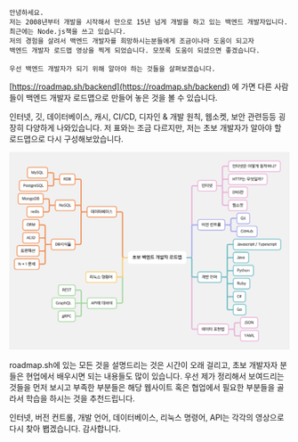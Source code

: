 
```
안녕하세요. 
저는 2008년부터 개발을 시작해서 만으로 15년 넘게 개발을 하고 있는 백엔드 개발자입니다. 
최근에는 Node.js책을 쓰고 있습니다. 
저의 경험을 살려서 백엔드 개발자를 희망하시는분들에게 조금이나마 도움이 되고자
백엔드 개발자 로드맵 영상을 찍게 되었습니다. 모쪼록 도움이 되셨으면 좋겠습니다. 

우선 백엔드 개발자가 되기 위해 알아야 하는 것들을 살펴보겠습니다. 
```


[https://roadmap.sh/backend](https://roadmap.sh/backend) 에 
가면 다른 사람들이 백엔드 개발자 로드맵으로 만들어 놓은 것을 볼 수 있습니다. 

인터넷, 깃, 데이터베이스, 캐시, CI/CD, 디자인 & 개발 원칙, 웹소켓, 보안 관련등등 굉장히 다양하게 나와있습니다. 
저 표와는 조금 다르지만, 저는 초보 개발자가 알아야 할 로드맵으로 다시 구성해보았습니다. 

![](1.png)

roadmap.sh에 있는 모든 것을 설명드리는 것은 시간이 오래 걸리고, 
초보 개발자자 분들은 현업에서 배우시면 되는 내용들도 많이 있습니다. 
우선 제가 정리해서 보여드리는 것들을 먼저 보시고 
부족한 부분들은 해당 웹사이트 혹은 협업에서 필요한 부분들을 골라서 학습을 하시는 것을 추천드립니다. 

인터넷, 버전 컨트롤, 개발 언어, 데이터베이스, 리눅스 명령어, API는 각각의 영상으로 다시 찾아 봽겠습니다. 
감사합니다. 